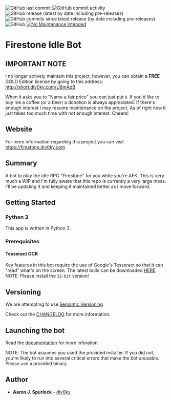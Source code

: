 ![GitHub last commit](https://img.shields.io/github/last-commit/div0ky/fsb_idle)
![GitHub commit activity](https://img.shields.io/github/commit-activity/m/div0ky/fsb_idle)
![GitHub release (latest by date including pre-releases)](https://img.shields.io/github/v/release/div0ky/fsb_idle?include_prereleases)
![GitHub commits since latest release (by date including pre-releases)](https://img.shields.io/github/commits-since/div0ky/fsb_idle/latest?include_prereleases)
![GitHub](https://img.shields.io/github/license/div0ky/fsb_idle)
[![No Maintenance Intended](http://unmaintained.tech/badge.svg)](http://unmaintained.tech/)

# Firestone Idle Bot 

## IMPORTANT NOTE
I no longer actively maintain this project; however, you can obtain a **FREE** GOLD Edition license by going to this address: http://short.div0ky.com/U6mAdB

When it asks you to "Name a fair price" you can just put `0`. If you'd *like* to buy me a coffee (or a beer) a donation is always appreciated. If there's enough interest I may resume maintenance on the project. As of right now it just takes too much time with not enough interest. Cheers!

## Website
For more information regarding this project you can visit https://firestone.div0ky.com

## Summary
A bot to play the idle RPG "Firestone" for you while you're AFK. This is very much a WIP and I'm fully aware that this repo is currently a very large mess. I'll be updating it and keeping it maintained better as I move forward.

## Getting Started

### Python 3
This app is written in Python 3.

### Prerequisites

#### Tesseract OCR
Key features in this bot require the use of Google's Tesseract so that it can "read" what's on the screen. The latest build can be downloaded [HERE](https://github.com/UB-Mannheim/tesseract/wiki). NOTE: Please install the `32-bit` version!

## Versioning
We are attempting to use [Semantic Versioning](https://semver.org/)

Check out the [CHANGELOG](https://github.com/div0ky/fsb_idle/blob/master/CHANGELOG.md) for more information.

## Launching the bot
Read the [documentation](https://firestone.div0ky.com/docs) for more inforation. 

NOTE: The bot assumes you used the provided installer. If you did not, you're likely to run into several critical errors that make the bot unusable. Please use a provided binary.

## Author

- **Aaron J. Spurlock** - [div0ky](https://github.com/div0ky)
